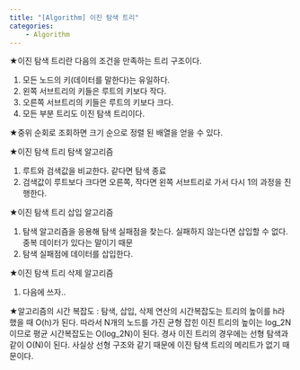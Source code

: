 ```yaml
---
title: "[Algorithm] 이진 탐색 트리"
categories:
    - Algorithm
---
```

★이진 탐색 트리란 다음의 조건을 만족하는 트리 구조이다.
1. 모든 노드의 키(데이터를 말한다)는 유일하다.
2. 왼쪽 서브트리의 키들은 루트의 키보다 작다.
3. 오른쪽 서브트리의 키들은 루트의 키보다 크다.
4. 모든 부분 트리도 이진 탐색 트리이다.

★중위 순회로 조회하면 크기 순으로 정렬 된 배열을 얻을 수 있다.

★이진 탐색 트리 탐색 알고리즘
1. 루트와 검색값을 비교한다. 같다면 탐색 종료
2. 검색값이 루트보다 크다면 오른쪽, 작다면 왼쪽 서브트리로 가서 다시 1의 과정을 진행한다.

★이진 탐색 트리 삽입 알고리즘
1. 탐색 알고리즘을 응용해 탐색 실패점을 찾는다. 실패하지 않는다면 삽입할 수 없다. 중복 데이터가 있다는 말이기 때문
2. 탐색 실패점에 데이터를 삽입한다.

★이진 탐색 트리 삭제 알고리즘
1. 다음에 쓰자..

★알고리즘의 시간 복잡도 : 탐색, 삽입, 삭제 연산의 시간복잡도는 트리의 높이를 h라 했을 때 O(h)가 된다. 따라서 N개의 노드를 가진 균형 잡힌 이진 트리의 높이는 log_2N이므로 평균 시간복잡도는 O(log_2N)이 된다. 경사 이진 트리의 경우에는 선형 탐색과 같이 O(N)이 된다. 사실상 선형 구조와 같기 때문에 이진 탐색 트리의 메리트가 없기 때문이다.